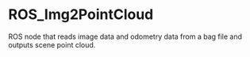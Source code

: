 # ROS_Img2PointCloud
ROS node that reads image data and odometry data from a bag file and outputs scene point cloud.
